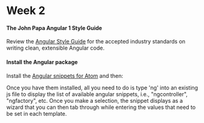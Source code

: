 # Week 2

#### The John Papa Angular 1 Style Guide

Review the [Angular Style Guide](https://github.com/johnpapa/angular-styleguide/tree/master/a1) for the accepted industry standards on writing clean, extensible Angular code.

#### Install the Angular package

Install the [Angular snippets for Atom](https://atom.io/packages/angularjs-styleguide-snippets) and then:

Once you have them installed, all you need to do is type 'ng' into an existing js file to display the list of available angular snippets, i.e., "ngcontroller", "ngfactory", etc. Once you make a selection, the snippet displays as a wizard that you can then tab through while entering the values that need to be set in each template.
